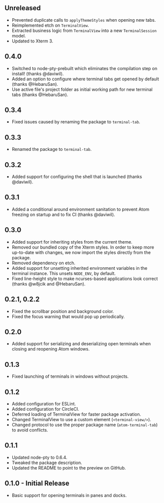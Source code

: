 ## Unreleased

* Prevented duplicate calls to `applyThemeStyles` when opening new tabs.
* Reimplemented etch on `TerminalView`.
* Extracted business logic from `TerminalView` into a new `TerminalSession` model.
* Updated to Xterm 3.

## 0.4.0

* Switched to node-pty-prebuilt which eliminates the compilation step on install! (thanks @daviwil).
* Added an option to configure where terminal tabs get opened by default (thanks @HebaruSan).
* Use active file's project folder as initial working path for new terminal tabs (thanks @HebaruSan).

## 0.3.4

* Fixed issues caused by renaming the package to `terminal-tab`.

## 0.3.3

* Renamed the package to `terminal-tab`.

## 0.3.2

* Added support for configuring the shell that is launched (thanks @daviwil).

## 0.3.1

* Added a conditional around environment sanitation to prevent Atom freezing on startup and to fix CI (thanks @daviwil).

## 0.3.0

* Added support for inheriting styles from the current theme.
* Removed our bundled copy of the Xterm styles. In order to keep more up-to-date with changes, we now import the styles directly from the package.
* Removed dependency on etch.
* Added support for unsetting inherited environment variables in the terminal instance. This unsets `NODE_ENV`, by default.
* Fixed line-height style to make ncurses-based applications look correct (thanks @w8jcik and @HebaruSan).

## 0.2.1, 0.2.2

* Fixed the scrollbar position and background color.
* Fixed the focus warning that would pop up periodically.

## 0.2.0

* Added support for serializing and deserializing open terminals when closing and reopening Atom windows.

## 0.1.3

* Fixed launching of terminals in windows without projects.

## 0.1.2

* Added configuration for ESLint.
* Added configuration for CircleCI.
* Deferred loading of TerminalView for faster package activation.
* Changed TerminalView to use a custom element (`<terminal-view/>`).
* Changed protocol to use the proper package name (`atom-terminal-tab`) to avoid conflicts.

## 0.1.1

* Updated node-pty to 0.6.4.
* Tweaked the package description.
* Updated the README to point to the preview on GitHub.

## 0.1.0 - Initial Release

* Basic support for opening terminals in panes and docks.
